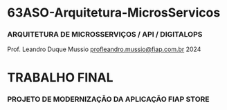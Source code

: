 # 63ASO-Arquitetura-MicrosServicos
### ARQUITETURA DE MICROSSERVIÇOS / API / DIGITALOPS 
Prof. Leandro Duque Mussio
profleandro.mussio@fiap.com.br
2024

# TRABALHO FINAL
### PROJETO DE MODERNIZAÇÃO DA APLICAÇÃO FIAP STORE
